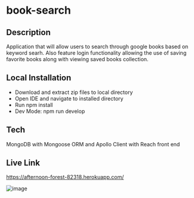 # book-search

## Description
Application that will allow users to search through google books based on keyword searh. Also feature login functionality allowing the use of saving favorite books along with viewing saved books collection.

## Local Installation
* Download and extract zip files to local directory
* Open IDE and navigate to installed directory
* Run npm install
* Dev Mode: npm run develop

## Tech
MongoDB with Mongoose ORM and Apollo Client with Reach front end

## Live Link

https://afternoon-forest-82318.herokuapp.com/

![image](https://user-images.githubusercontent.com/10663977/129662078-5645cf1d-bcda-4f5c-af86-82d0ca8d2cd1.png)
